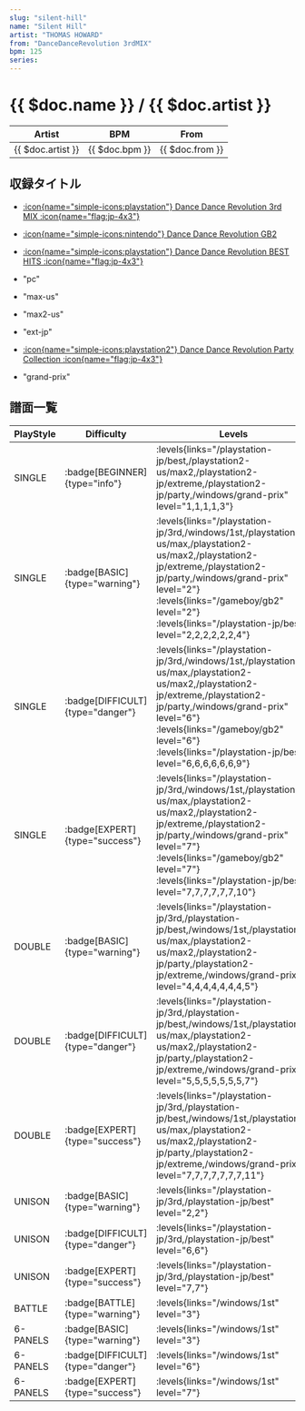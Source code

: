 ```yaml
---
slug: "silent-hill"
name: "Silent Hill"
artist: "THOMAS HOWARD"
from: "DanceDanceRevolution 3rdMIX"
bpm: 125
series:
---
```


# {{ $doc.name }} / {{ $doc.artist }}

|Artist|BPM|From|
|------|---|----|
|{{ $doc.artist }}|{{ $doc.bpm }}|{{ $doc.from }}|

## 収録タイトル

- [:icon{name="simple-icons:playstation"} Dance Dance Revolution 3rd MIX :icon{name="flag:jp-4x3"}](/playstation-jp/3rd)

- [:icon{name="simple-icons:nintendo"} Dance Dance Revolution GB2](/gameboy/gb2)
- [:icon{name="simple-icons:playstation"} Dance Dance Revolution BEST HITS :icon{name="flag:jp-4x3"}](/playstation-jp/best)
- "pc"
- "max-us"
- "max2-us"
- "ext-jp"
- [:icon{name="simple-icons:playstation2"} Dance Dance Revolution Party Collection :icon{name="flag:jp-4x3"}](/playstation2-jp/party)
- "grand-prix"

## 譜面一覧

|PlayStyle|Difficulty|Levels|Notes|Movie|
|---------|----------|------|-----|-----|
|SINGLE| :badge[BEGINNER]{type="info"}| :levels{links="/playstation-jp/best,/playstation2-us/max2,/playstation2-jp/extreme,/playstation2-jp/party,/windows/grand-prix" level="1,1,1,1,3"}|85/0||
|SINGLE| :badge[BASIC]{type="warning"}| :levels{links="/playstation-jp/3rd,/windows/1st,/playstation2-us/max,/playstation2-us/max2,/playstation2-jp/extreme,/playstation2-jp/party,/windows/grand-prix" level="2"} :levels{links="/gameboy/gb2" level="2"} :levels{links="/playstation-jp/best" level="2,2,2,2,2,2,4"}|117/0||
|SINGLE| :badge[DIFFICULT]{type="danger"}| :levels{links="/playstation-jp/3rd,/windows/1st,/playstation2-us/max,/playstation2-us/max2,/playstation2-jp/extreme,/playstation2-jp/party,/windows/grand-prix" level="6"} :levels{links="/gameboy/gb2" level="6"} :levels{links="/playstation-jp/best" level="6,6,6,6,6,6,9"}|202/0||
|SINGLE| :badge[EXPERT]{type="success"}| :levels{links="/playstation-jp/3rd,/windows/1st,/playstation2-us/max,/playstation2-us/max2,/playstation2-jp/extreme,/playstation2-jp/party,/windows/grand-prix" level="7"} :levels{links="/gameboy/gb2" level="7"} :levels{links="/playstation-jp/best" level="7,7,7,7,7,7,10"}|265/0||
|DOUBLE| :badge[BASIC]{type="warning"}| :levels{links="/playstation-jp/3rd,/playstation-jp/best,/windows/1st,/playstation2-us/max,/playstation2-us/max2,/playstation2-jp/party,/playstation2-jp/extreme,/windows/grand-prix" level="4,4,4,4,4,4,4,5"}|165/0||
|DOUBLE| :badge[DIFFICULT]{type="danger"}| :levels{links="/playstation-jp/3rd,/playstation-jp/best,/windows/1st,/playstation2-us/max,/playstation2-us/max2,/playstation2-jp/party,/playstation2-jp/extreme,/windows/grand-prix" level="5,5,5,5,5,5,5,7"}|206/0||
|DOUBLE| :badge[EXPERT]{type="success"}| :levels{links="/playstation-jp/3rd,/playstation-jp/best,/windows/1st,/playstation2-us/max,/playstation2-us/max2,/playstation2-jp/party,/playstation2-jp/extreme,/windows/grand-prix" level="7,7,7,7,7,7,7,11"}|268/0||
|UNISON| :badge[BASIC]{type="warning"}| :levels{links="/playstation-jp/3rd,/playstation-jp/best" level="2,2"}|||
|UNISON| :badge[DIFFICULT]{type="danger"}| :levels{links="/playstation-jp/3rd,/playstation-jp/best" level="6,6"}|||
|UNISON| :badge[EXPERT]{type="success"}| :levels{links="/playstation-jp/3rd,/playstation-jp/best" level="7,7"}|||
|BATTLE| :badge[BATTLE]{type="warning"}| :levels{links="/windows/1st" level="3"}|||
|6-PANELS| :badge[BASIC]{type="warning"}| :levels{links="/windows/1st" level="3"}|117/0||
|6-PANELS| :badge[DIFFICULT]{type="danger"}| :levels{links="/windows/1st" level="6"}|200/0||
|6-PANELS| :badge[EXPERT]{type="success"}| :levels{links="/windows/1st" level="7"}|265/0||
